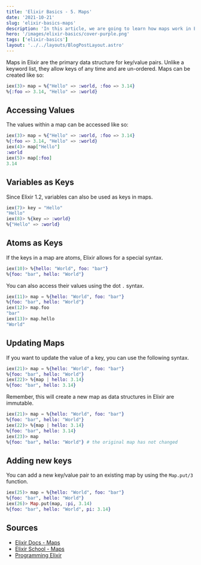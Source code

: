 ```yaml
---
title: 'Elixir Basics - 5. Maps'
date: '2021-10-21'
slug: 'elixir-basics-maps'
description: 'In this article, we are going to learn how maps work in Elixir.'
hero: '/images/elixir-basics/cover-purple.png'
tags: ['elixir-basics']
layout: '../../layouts/BlogPostLayout.astro'
---
```


Maps in Elixir are the primary data structure for key/value pairs. Unlike a keyword list, they allow keys of any time and are un-ordered. Maps can be created like so:

```elixir
iex(3)> map = %{"Hello" => :world, :foo => 3.14}
%{:foo => 3.14, "Hello" => :world}
```

## Accessing Values

The values within a map can be accessed like so:

```elixir
iex(3)> map = %{"Hello" => :world, :foo => 3.14}
%{:foo => 3.14, "Hello" => :world}
iex(4)> map["Hello"]
:world
iex(5)> map[:foo]
3.14
```

## Variables as Keys

Since Elixir 1.2, variables can also be used as keys in maps.

```elixir
iex(7)> key = "Hello"
"Hello"
iex(8)> %{key => :world}
%{"Hello" => :world}
```

## Atoms as Keys

If the keys in a map are atoms, Elixir allows for a special syntax.

```elixir
iex(10)> %{hello: "World", foo: "bar"}
%{foo: "bar", hello: "World"}
```

You can also access their values using the dot `.` syntax.

```elixir
iex(11)> map = %{hello: "World", foo: "bar"}
%{foo: "bar", hello: "World"}
iex(12)> map.foo
"bar"
iex(13)> map.hello
"World"
```

## Updating Maps

If you want to update the value of a key, you can use the following syntax.

```elixir
iex(21)> map = %{hello: "World", foo: "bar"}
%{foo: "bar", hello: "World"}
iex(22)> %{map | hello: 3.14}
%{foo: "bar", hello: 3.14}
```

Remember, this will create a new map as data structures in Elixir are immutable.

```elixir
iex(21)> map = %{hello: "World", foo: "bar"}
%{foo: "bar", hello: "World"}
iex(22)> %{map | hello: 3.14}
%{foo: "bar", hello: 3.14}
iex(23)> map
%{foo: "bar", hello: "World"} # the original map has not changed
```

## Adding new keys

You can add a new key/value pair to an existing map by using the `Map.put/3` function.

```elixir
iex(25)> map = %{hello: "World", foo: "bar"}
%{foo: "bar", hello: "World"}
iex(26)> Map.put(map, :pi, 3.14)
%{foo: "bar", hello: "World", pi: 3.14}
```

## Sources

- [Elixir Docs - Maps](https://elixir-lang.org/getting-started/keywords-and-maps.html#maps)
- [Elixir School - Maps](https://elixirschool.com/en/lessons/basics/collections/#maps)
- [Programming Elixir](https://pragprog.com/titles/elixir16/programming-elixir-1-6/)
